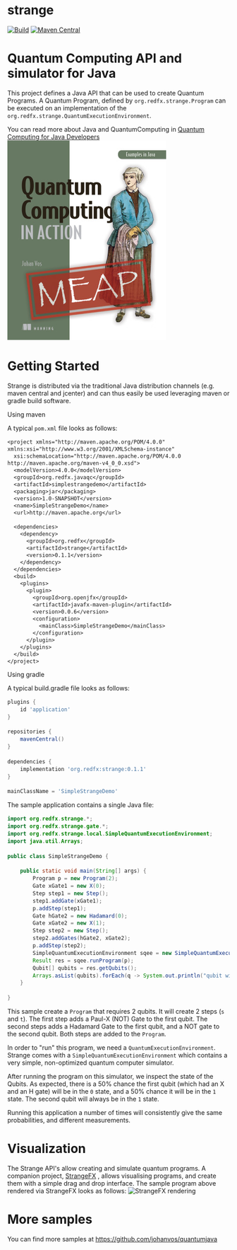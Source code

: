 # strange
[![Build](https://github.com/redfx-quantum/strange/actions/workflows/build.yml/badge.svg)](https://github.com/redfx-quantum/strange/actions/workflows/build.yml)
[![Maven Central](https://img.shields.io/maven-central/v/org.redfx/strange)](https://search.maven.org/#search|ga|1|org.redfx.strange)

# Quantum Computing API and simulator for Java

This project defines a Java API that can be used to create Quantum Programs.
A Quantum Program, defined by <code>org.redfx.strange.Program</code> can be executed on an implementation of the 
<code>org.redfx.strange.QuantumExecutionEnvironment</code>.

You can read more about Java and QuantumComputing in [Quantum Computing for Java Developers](https://www.manning.com/books/quantum-computing-for-java-developers?a_aid=quantumjava&a_bid=e5166ab9)
<a href="https://www.manning.com/books/quantum-computing-for-java-developers?a_aid=quantumjava&a_bid=e5166ab9">![Quantum Computing for Developers](https://github.com/johanvos/quantumjava/blob/master/resources/qc.png)</a>


# Getting Started

Strange is distributed via the traditional Java distribution channels (e.g. maven central and jcenter) and can thus easily be used leveraging maven or gradle build software.

Using maven

A typical `pom.xml` file looks as follows:

```maven
<project xmlns="http://maven.apache.org/POM/4.0.0" xmlns:xsi="http://www.w3.org/2001/XMLSchema-instance"
  xsi:schemaLocation="http://maven.apache.org/POM/4.0.0 http://maven.apache.org/maven-v4_0_0.xsd">
  <modelVersion>4.0.0</modelVersion>
  <groupId>org.redfx.javaqc</groupId>
  <artifactId>simplestrangedemo</artifactId>
  <packaging>jar</packaging>
  <version>1.0-SNAPSHOT</version>
  <name>SimpleStrangeDemo</name>
  <url>http://maven.apache.org</url>

  <dependencies>
    <dependency>
      <groupId>org.redfx</groupId>
      <artifactId>strange</artifactId>
      <version>0.1.1</version>
    </dependency>
  </dependencies>
  <build> 
    <plugins>
      <plugin>
        <groupId>org.openjfx</groupId>
        <artifactId>javafx-maven-plugin</artifactId>
        <version>0.0.6</version>
        <configuration>
          <mainClass>SimpleStrangeDemo</mainClass>
        </configuration>
      </plugin>
    </plugins>
  </build>
</project>

```
Using gradle

A typical build.gradle file looks as follows:
```gradle
plugins {
    id 'application'
}

repositories {
    mavenCentral()
}

dependencies {
    implementation 'org.redfx:strange:0.1.1'
}

mainClassName = 'SimpleStrangeDemo'

```

The sample application contains a single Java file:
```java
import org.redfx.strange.*;
import org.redfx.strange.gate.*;
import org.redfx.strange.local.SimpleQuantumExecutionEnvironment;
import java.util.Arrays;

public class SimpleStrangeDemo {

    public static void main(String[] args) {
        Program p = new Program(2);
        Gate xGate1 = new X(0); 
        Step step1 = new Step();
        step1.addGate(xGate1);
        p.addStep(step1);
        Gate hGate2 = new Hadamard(0);
        Gate xGate2 = new X(1);
        Step step2 = new Step();
        step2.addGates(hGate2, xGate2);
        p.addStep(step2);
        SimpleQuantumExecutionEnvironment sqee = new SimpleQuantumExecutionEnvironment();
        Result res = sqee.runProgram(p);
        Qubit[] qubits = res.getQubits();
        Arrays.asList(qubits).forEach(q -> System.out.println("qubit with probability on 1 = "+q.getProbability()+", measured it gives "+ q.measure()));
    }

}
```

This sample create a <code>Program</code> that requires 2 qubits. It will create 2 steps (<code>s</code> and <code>t</code>).
The first step adds a Paul-X (NOT) Gate to the first qubit. 
The second steps adds a Hadamard Gate to the first qubit, and a NOT gate to the second qubit.
Both steps are added to the <code>Program</code>.

In order to "run" this program, we need a <code>QuantumExecutionEnvironment</code>. Strange comes with a 
<code>SimpleQuantumExecutionEnvironment</code> which contains a very simple, non-optimized quantum computer simulator.

After running the program on this simulator, we inspect the state of the Qubits. As expected, there is a 50% chance the first qubit (which had an X and an H gate) will be in the <code>0</code> state, and a 50% chance it will be in the <code>1</code> state. The second qubit will always be in the <code>1</code> state.


Running this application a number of times will consistently give the same probabilities, and different measurements.

# Visualization

The Strange API's allow creating and simulate quantum programs. A companion project, [StrangeFX](https://github.com/redfx-quantum/strangefx) , allows visualising programs, and create them with a simple drag and drop interface. The sample program above rendered via StrangeFX looks as follows:
![StrangeFX rendering](https://github.com/redfx-quantum/strangefx/blob/master/docs/images/simpleview.png)

# More samples
You can find more samples at https://github.com/johanvos/quantumjava
